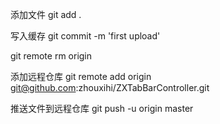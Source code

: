 添加文件
git add .

写入缓存
git commit -m 'first upload'

git remote rm origin

添加远程仓库
git remote add origin git@github.com:zhouxihi/ZXTabBarController.git

推送文件到远程仓库
git push -u origin master